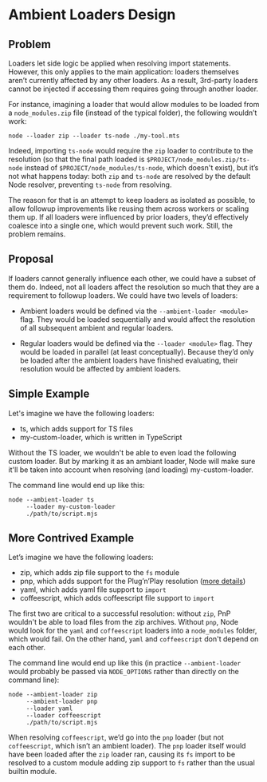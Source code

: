 # Ambient Loaders Design

## Problem

Loaders let side logic be applied when resolving import statements. However, this only applies to the main application: loaders themselves aren’t currently affected by any other loaders. As a result, 3rd-party loaders cannot be injected if accessing them requires going through another loader.

For instance, imagining a loader that would allow modules to be loaded from a `node_modules.zip` file (instead of the typical folder), the following wouldn’t work:

```
node --loader zip --loader ts-node ./my-tool.mts
```

Indeed, importing `ts-node` would require the `zip` loader to contribute to the resolution (so that the final path loaded is `$PROJECT/node_modules.zip/ts-node` instead of `$PROJECT/node_modules/ts-node`, which doesn't exist), but it’s not what happens today: both `zip` and `ts-node` are resolved by the default Node resolver, preventing `ts-node` from resolving.

The reason for that is an attempt to keep loaders as isolated as possible, to allow followup improvements like reusing them across workers or scaling them up. If all loaders were influenced by prior loaders, they’d effectively coalesce into a single one, which would prevent such work. Still, the problem remains.

## Proposal

If loaders cannot generally influence each other, we could have a subset of them do. Indeed, not all loaders affect the resolution so much that they are a requirement to followup loaders. We could have two levels of loaders:

- Ambient loaders would be defined via the `--ambient-loader <module>` flag. They would be loaded sequentially and would affect the resolution of all subsequent ambient and regular loaders.

- Regular loaders would be defined via the `--loader <module>` flag. They would be loaded in parallel (at least conceptually). Because they’d only be loaded after the ambient loaders have finished evaluating, their resolution would be affected by ambient loaders.

## Simple Example

Let's imagine we have the following loaders:

- ts, which adds support for TS files
- my-custom-loader, which is written in TypeScript

Without the TS loader, we wouldn't be able to even load the following custom loader. But by marking it as an ambiant loader, Node will make sure it'll be taken into account when resolving (and loading) my-custom-loader.


The command line would end up like this:

```
node --ambient-loader ts
     --loader my-custom-loader
     ./path/to/script.mjs
```

## More Contrived Example

Let’s imagine we have the following loaders:

- zip, which adds zip file support to the `fs` module
- pnp, which adds support for the Plug’n’Play resolution ([more details](https://yarnpkg.com/features/pnp))
- yaml, which adds yaml file support to `import`
- coffeescript, which adds coffeescript file support to `import`

The first two are critical to a successful resolution: without `zip`, PnP wouldn't be able to load files from the zip archives. Without `pnp`, Node would look for the `yaml` and `coffeescript` loaders into a `node_modules` folder, which would fail. On the other hand, `yaml` and `coffeescript` don't depend on each other.

The command line would end up like this (in practice `--ambient-loader` would probably be passed via `NODE_OPTIONS` rather than directly on the command line):

```
node --ambient-loader zip
     --ambient-loader pnp
     --loader yaml
     --loader coffeescript
     ./path/to/script.mjs
```

When resolving `coffeescript`, we’d go into the `pnp` loader (but not `coffeescript`, which isn’t an ambient loader). The `pnp` loader itself would have been loaded after the `zip` loader ran, causing its `fs` import to be resolved to a custom module adding zip support to `fs` rather than the usual builtin module.

